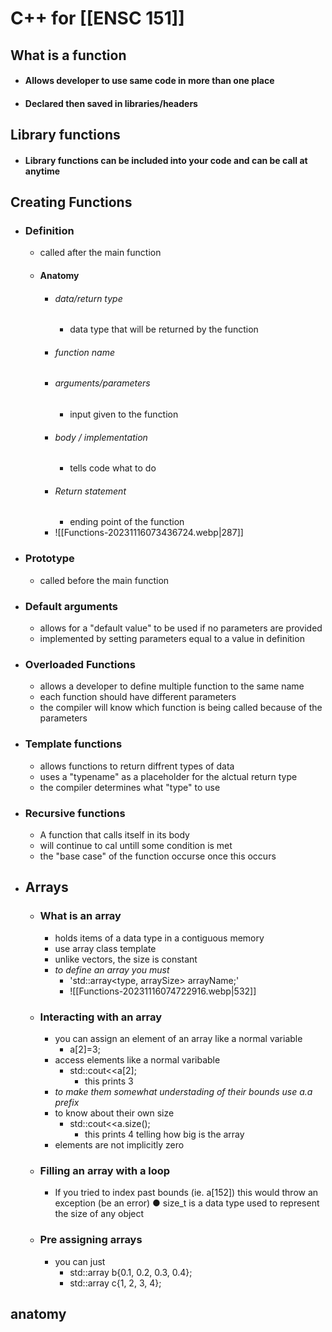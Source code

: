 
# C++ for [[ENSC 151]]

## What is a function
- #### Allows developer to use same code in more than one place
- #### Declared then saved in libraries/headers


## Library functions 
- #### Library functions can be included into your code and can be call at anytime

## Creating Functions
- ### Definition
	- called after the main function
	- #### Anatomy
		- ###### data/return type
			- data type that will be returned by the function
		- ###### function name
		- ###### arguments/parameters
			- input given to the function
		- ###### body / implementation
			- tells code what to do
		- ###### Return statement
			- ending point of the function 
		- ![[Functions-20231116073436724.webp|287]]
- ### Prototype
	- called before the main function
- ### Default arguments
	- allows for a "default value" to be used if no parameters are provided
	- implemented by setting parameters equal to a value in definition
- ### Overloaded Functions
	- allows a developer to define multiple function to the same name
	- each function should have different parameters
	- the compiler will know which function is being called because of the parameters
- ### Template functions
	- allows functions to return diffrent types of data
	- uses a "typename" as a placeholder for the alctual return type
	- the compiler determines what "type" to use
- ### Recursive functions
	- A function that calls itself in its body
	- will continue to cal untill some condition is met
	- the "base case" of the function occurse once this occurs


- ## Arrays
	- ### What is an array
		- holds items of a data type in a contiguous memory
		- use array class template
		- unlike vectors, the size is constant
		- *to define an array you must*
			- 'std::array<type, arraySize> arrayName;'
			- ![[Functions-20231116074722916.webp|532]]
	- ### Interacting with an array
		- you can assign an element of an array like a normal variable
			- a[2]=3;
		- access elements like a normal varibable 
			- std::cout<<a[2];
				- this prints 3
		- *to make them somewhat understading of their bounds use a.a prefix*
		- to know about their own size 
			- std::cout<<a.size(); 
				- this prints 4 telling how big is the array
		- elements are not implicitly zero
	- ### Filling an array with a loop
		- If you tried to index past bounds (ie. a[152]) this would throw an exception (be an error) ● size_t is a data type used to represent the size of any object
	- ### Pre assigning arrays
		- you can just 
			- std::array b{0.1, 0.2, 0.3, 0.4};
			- std::array c{1, 2, 3, 4};
## anatomy 
